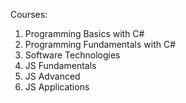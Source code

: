 Courses: 
1. Programming Basics with C#
2. Programming Fundamentals with C# 
3. Software Technologies 
4. JS Fundamentals 
5. JS Advanced 
6. JS Applications
